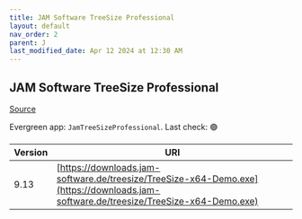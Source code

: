 ```yaml
---
title: JAM Software TreeSize Professional
layout: default
nav_order: 2
parent: J
last_modified_date: Apr 12 2024 at 12:30 AM
---
```


## JAM Software TreeSize Professional

[Source](https://www.jam-software.com/treesize/)

Evergreen app: `JamTreeSizeProfessional`. Last check: 🟢

| Version | URI                                                                                                                                  |
| ------- | ------------------------------------------------------------------------------------------------------------------------------------ |
| 9.13    | [https://downloads.jam-software.de/treesize/TreeSize-x64-Demo.exe](https://downloads.jam-software.de/treesize/TreeSize-x64-Demo.exe) |
